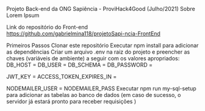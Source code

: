 Projeto Back-end da ONG Sapiência - ProviHack4Good (Julho/2021)
Sobre
Lorem Ipsum

Link do repositório do Front-end
https://github.com/gabrielmina118/projetoSapi-ncia-FrontEnd

Primeiros Passos
Clonar este repositório
Executar npm install para adicionar as dependências
Criar um arquivo .env na raiz do projeto e preencher as chaves (variáveis de ambiente) a seguir com os valores apropriados:
DB_HOST =
DB_USER =
DB_SCHEMA =
DB_PASSWORD =

JWT_KEY =
ACCESS_TOKEN_EXPIRES_IN =

NODEMAILER_USER =
NODEMAILER_PASS
Executar npm run my-sql-setup para adicionar as tabelas ao banco de dados (em caso de sucesso, o servidor já estará pronto para receber requisições )


